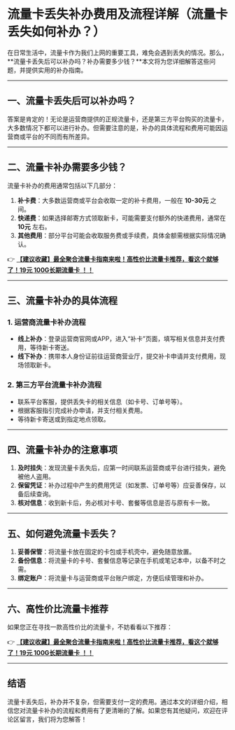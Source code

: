 # 流量卡丢失补办费用及流程详解（流量卡丢失如何补办？）

在日常生活中，流量卡作为我们上网的重要工具，难免会遇到丢失的情况。那么，**流量卡丢失后可以补办吗？补办需要多少钱？**本文将为您详细解答这些问题，并提供实用的补办指南。

---

## 一、流量卡丢失后可以补办吗？

答案是肯定的！无论是运营商提供的正规流量卡，还是第三方平台购买的流量卡，大多数情况下都可以进行补办。但需要注意的是，补办的具体流程和费用可能因运营商或平台的不同而有所差异。

---

## 二、流量卡补办需要多少钱？

流量卡补办的费用通常包括以下几部分：

1. **补卡费**：大多数运营商或平台会收取一定的补卡费用，一般在 **10-30元** 之间。
2. **快递费**：如果选择邮寄方式领取新卡，可能需要支付额外的快递费用，通常在 **10元** 左右。
3. **其他费用**：部分平台可能会收取服务费或手续费，具体金额需根据实际情况确认。

👉 **[【建议收藏】最全聚合流量卡指南来啦！高性价比流量卡推荐，看这个就够了！19元 100G长期流量卡 ！！](https://bit.ly/Liuliangka)**

---

## 三、流量卡补办的具体流程

### 1. 运营商流量卡补办流程
- **线上补办**：登录运营商官网或APP，进入“补卡”页面，填写相关信息并支付费用，等待新卡寄送。
- **线下补办**：携带本人身份证前往运营商营业厅，提交补卡申请并支付费用，现场领取新卡。

### 2. 第三方平台流量卡补办流程
- 联系平台客服，提供丢失卡的相关信息（如卡号、订单号等）。
- 根据客服指引完成补办申请，并支付相关费用。
- 等待新卡寄送或到指定地点领取。

---

## 四、流量卡补办的注意事项

1. **及时挂失**：发现流量卡丢失后，应第一时间联系运营商或平台进行挂失，避免被他人盗用。
2. **保留凭证**：补办过程中产生的费用凭证（如发票、订单号等）应妥善保存，以备后续查询。
3. **核对信息**：收到新卡后，务必核对卡号、套餐等信息是否与原有卡一致。

---

## 五、如何避免流量卡丢失？

1. **妥善保管**：将流量卡放在固定的卡包或手机壳中，避免随意放置。
2. **备份信息**：将流量卡的卡号、套餐信息等记录在手机或笔记本中，以备不时之需。
3. **绑定账户**：将流量卡与运营商或平台账户绑定，方便后续管理和补办。

---

## 六、高性价比流量卡推荐

如果您正在寻找一款高性价比的流量卡，不妨看看以下推荐：

👉 **[【建议收藏】最全聚合流量卡指南来啦！高性价比流量卡推荐，看这个就够了！19元 100G长期流量卡 ！！](https://bit.ly/Liuliangka)**

---

## 结语

流量卡丢失后，补办并不复杂，但需要支付一定的费用。通过本文的详细介绍，相信您对流量卡补办的流程和费用有了更清晰的了解。如果您有其他疑问，欢迎在评论区留言，我们将为您解答！